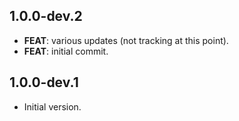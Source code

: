 ## 1.0.0-dev.2

 - **FEAT**: various updates (not tracking at this point).
 - **FEAT**: initial commit.

## 1.0.0-dev.1

- Initial version.
